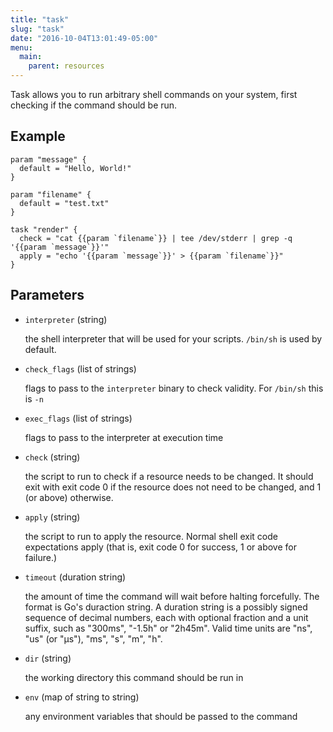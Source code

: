 ```yaml
---
title: "task"
slug: "task"
date: "2016-10-04T13:01:49-05:00"
menu:
  main:
    parent: resources
---
```



Task allows you to run arbitrary shell commands on your system, first
checking if the command should be run.


## Example

```hcl
param "message" {
  default = "Hello, World!"
}

param "filename" {
  default = "test.txt"
}

task "render" {
  check = "cat {{param `filename`}} | tee /dev/stderr | grep -q '{{param `message`}}'"
  apply = "echo '{{param `message`}}' > {{param `filename`}}"
}

```


## Parameters

- `interpreter` (string)

  the shell interpreter that will be used for your scripts. `/bin/sh` is
used by default.

- `check_flags` (list of strings)

  flags to pass to the `interpreter` binary to check validity. For
`/bin/sh` this is `-n`

- `exec_flags` (list of strings)

  flags to pass to the interpreter at execution time

- `check` (string)

  the script to run to check if a resource needs to be changed. It should
exit with exit code 0 if the resource does not need to be changed, and
1 (or above) otherwise.

- `apply` (string)

  the script to run to apply the resource. Normal shell exit code
expectations apply (that is, exit code 0 for success, 1 or above for
failure.)

- `timeout` (duration string)

  the amount of time the command will wait before halting forcefully. The
format is Go's duraction string. A duration string is a possibly signed
sequence of decimal numbers, each with optional fraction and a unit
suffix, such as "300ms", "-1.5h" or "2h45m". Valid time units are "ns",
"us" (or "µs"), "ms", "s", "m", "h".

- `dir` (string)

  the working directory this command should be run in

- `env` (map of string to string)

  any environment variables that should be passed to the command


